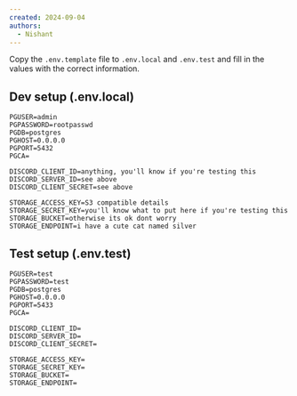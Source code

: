 ```yaml
---
created: 2024-09-04
authors:
  - Nishant
---
```

Copy the `.env.template` file to `.env.local` and `.env.test` and fill in the values with the correct information.
## Dev setup (.env.local)

```env
PGUSER=admin
PGPASSWORD=rootpasswd
PGDB=postgres
PGHOST=0.0.0.0
PGPORT=5432
PGCA=

DISCORD_CLIENT_ID=anything, you'll know if you're testing this
DISCORD_SERVER_ID=see above
DISCORD_CLIENT_SECRET=see above

STORAGE_ACCESS_KEY=S3 compatible details
STORAGE_SECRET_KEY=you'll know what to put here if you're testing this 
STORAGE_BUCKET=otherwise its ok dont worry
STORAGE_ENDPOINT=i have a cute cat named silver
```

## Test setup (.env.test)

```env
PGUSER=test
PGPASSWORD=test
PGDB=postgres
PGHOST=0.0.0.0
PGPORT=5433
PGCA=

DISCORD_CLIENT_ID=
DISCORD_SERVER_ID=
DISCORD_CLIENT_SECRET=

STORAGE_ACCESS_KEY=
STORAGE_SECRET_KEY=
STORAGE_BUCKET=
STORAGE_ENDPOINT=
```